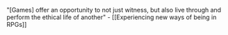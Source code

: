 "[Games] offer an opportunity to not just witness, but also live through and perform the ethical life of another" - [[Experiencing new ways of being in RPGs]]
